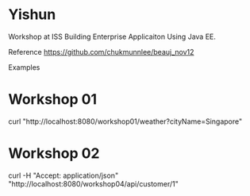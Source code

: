 # Yishun
Workshop at ISS
Building Enterprise Applicaiton Using Java EE.

Reference
https://github.com/chukmunnlee/beauj_nov12

Examples

# Workshop 01
curl "http://localhost:8080/workshop01/weather?cityName=Singapore"

# Workshop 02
curl -H "Accept: application/json" "http://localhost:8080/workshop04/api/customer/1"
